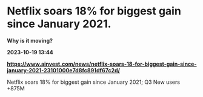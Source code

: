 # Netflix soars 18% for biggest gain since January 2021.
**Why is it moving?**

**2023-10-19 13:44**

**https://www.ainvest.com/news/netflix-soars-18-for-biggest-gain-since-january-2021-23101000e7d8fc891df67c2d/**

Netflix soars 18% for biggest gain since January 2021; Q3 New users +875M